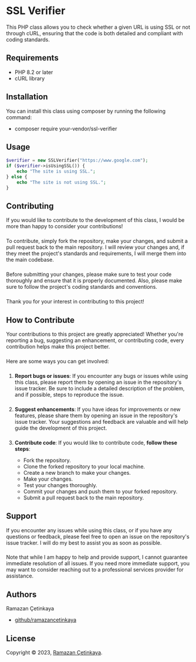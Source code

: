 # SSL Verifier
This PHP class allows you to check whether a given URL is using SSL or not through cURL, ensuring that the code is both detailed and compliant with coding standards.

## Requirements
- PHP 8.2 or later
- cURL library

## Installation
You can install this class using composer by running the following command:

- composer require your-vendor/ssl-verifier

## Usage

```php
$verifier = new SSLVerifier("https://www.google.com");
if ($verifier->isUsingSSL()) {
    echo "The site is using SSL.";
} else {
    echo "The site is not using SSL.";
}
```

## Contributing
If you would like to contribute to the development of this class, I would be more than happy to consider your contributions!

###

To contribute, simply fork the repository, make your changes, and submit a pull request back to the main repository. I will review your changes and, if they meet the project's standards and requirements, I will merge them into the main codebase.

###

Before submitting your changes, please make sure to test your code thoroughly and ensure that it is properly documented. Also, please make sure to follow the project's coding standards and conventions.

###

Thank you for your interest in contributing to this project!

## How to Contribute
Your contributions to this project are greatly appreciated! Whether you're reporting a bug, suggesting an enhancement, or contributing code, every contribution helps make this project better.

###

Here are some ways you can get involved:


###

1. **Report bugs or issues**: If you encounter any bugs or issues while using this class, please report them by opening an issue in the repository's issue tracker. Be sure to include a detailed description of the problem, and if possible, steps to reproduce the issue.

###

2. **Suggest enhancements**: If you have ideas for improvements or new features, please share them by opening an issue in the repository's issue tracker. Your suggestions and feedback are valuable and will help guide the development of this project.

###

3. **Contribute code**: If you would like to contribute code, **follow these steps**:

    - Fork the repository.
    - Clone the forked repository to your local machine.
    - Create a new branch to make your changes.
    - Make your changes.
    - Test your changes thoroughly.
    - Commit your changes and push them to your forked repository.
    - Submit a pull request back to the main repository.

## Support
If you encounter any issues while using this class, or if you have any questions or feedback, please feel free to open an issue on the repository's issue tracker. I will do my best to assist you as soon as possible.

###

Note that while I am happy to help and provide support, I cannot guarantee immediate resolution of all issues. If you need more immediate support, you may want to consider reaching out to a professional services provider for assistance.

## Authors

Ramazan Çetinkaya

- [github/ramazancetinkaya](https://github.com/ramazancetinkaya)

## License

Copyright © 2023, [Ramazan Çetinkaya](https://github.com/ramazancetinkaya).
